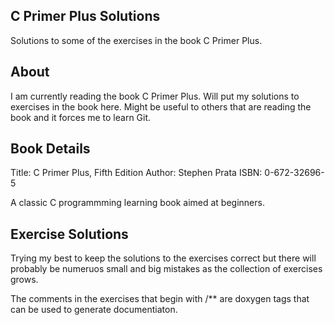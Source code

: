 C Primer Plus Solutions
-----------------------
Solutions to some of the exercises in the book C Primer Plus.

About
-----
I am currently reading the book C Primer Plus. Will put my solutions to
exercises in the book here. Might be useful to others that are reading the book and it forces me to learn Git.

Book Details
------------
Title: C Primer Plus, Fifth Edition
Author: Stephen Prata
ISBN: 0-672-32696-5

A classic C programmming learning book aimed at beginners.

Exercise Solutions
------------------
Trying my best to keep the solutions to the exercises correct but there will probably be numeruos small and big mistakes as the collection of exercises grows.

The comments in the exercises that begin with /** are doxygen tags that can be used to generate documentiaton.
